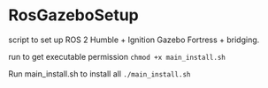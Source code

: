 # RosGazeboSetup
script to set up ROS 2 Humble + Ignition Gazebo Fortress + bridging. 

run to get executable permission
`chmod +x main_install.sh`

Run main_install.sh to install all
`./main_install.sh`
